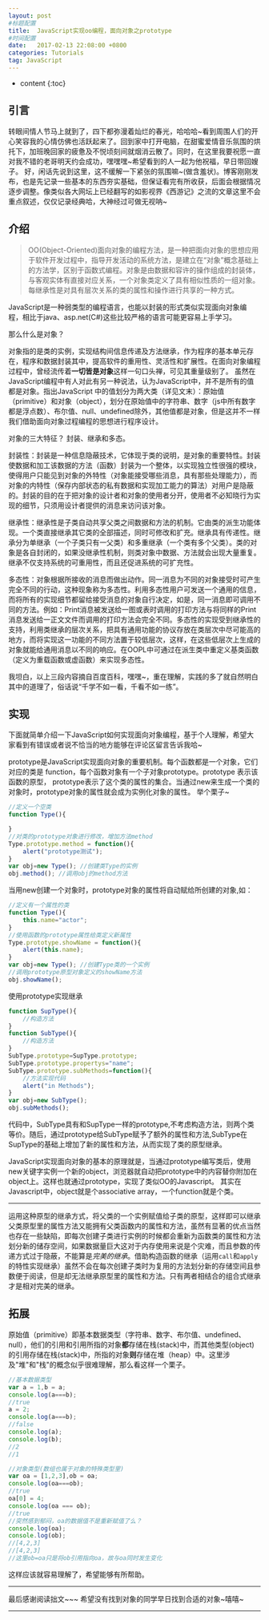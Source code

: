 ```yaml
---
layout: post
#标题配置
title:  JavaScript实现oo编程，面向对象之prototype
#时间配置
date:   2017-02-13 22:08:00 +0800
categories: Tutorials
tag: JavaScript
---
```


* content
{:toc}

引言
------------------------
转眼间情人节马上就到了，四下都弥漫着灿烂的春光，哈哈哈~看到周围人们的开心笑容我的心情仿佛也活跃起来了。回到家中打开电脑，在甜蜜爱情音乐氛围的烘托下，加班晚回家的疲惫及不悦顷刻间就烟消云散了。同时，在这里我要祝愿一直对我不错的老哥明天约会成功，嘿嘿嘿~希望看到的人一起为他祝福，早日带回嫂子。
好，闲话先说到这里，这不缓解一下紧张的氛围嘛~(做含羞状)。博客刚刚发布，也是先记录一些基本的东西夯实基础，但保证看完有所收获，后面会根据情况逐步调整。像类似各大网坛上已经翻写的如影视界《西游记》之流的文章这里不会重点叙述，仅仅记录经典哈，大神经过可做无视呐~

介绍
------------------------

>OO(Object-Oriented)面向对象的编程方法，是一种把面向对象的思想应用于软件开发过程中，指导开发活动的系统方法，是建立在“对象”概念基础上的方法学，区别于函数式编程。对象是由数据和容许的操作组成的封装体，与客观实体有直接对应关系，一个对象类定义了具有相似性质的一组对象。每继承性是对具有层次关系的类的属性和操作进行共享的一种方式。

JavaScript是一种弱类型的编程语言，也能以封装的形式类似实现面向对象编程，相比于java、asp.net(C#)这些比较严格的语言可能更容易上手学习。

那么什么是对象？

对象指的是类的实例，实现结构间信息传递及方法继承，作为程序的基本单元存在，程序和数据封装其中，提高软件的重用性、灵活性和扩展性。在面向对象编程过程中，曾经流传着**一切皆是对象**这样一句口头禅，可见其重量级别了。
虽然在JavaScript编程中有人对此有另一种说法，认为JavaScript中，并不是所有的值都是对象。指出JavaScript 中的值划分为两大类（详见文末）：原始值（primitive）和对象（object），划分在原始值中的字符串、数字（js中所有数字都是浮点数）、布尔值、null、undefined除外，其他值都是对象，但是这并不一样我们借助面向对象过程编程的思想进行程序设计。

对象的三大特征？
封装、继承和多态。

封装性：封装是一种信息隐蔽技术，它体现于类的说明，是对象的重要特性。封装使数据和加工该数据的方法（函数）封装为一个整体，以实现独立性很强的模块，使得用户只能见到对象的外特性（对象能接受哪些消息，具有那些处理能力），而对象的内特性（保存内部状态的私有数据和实现加工能力的算法）对用户是隐蔽的。封装的目的在于把对象的设计者和对象的使用者分开，使用者不必知晓行为实现的细节，只须用设计者提供的消息来访问该对象。

继承性：继承性是子类自动共享父类之间数据和方法的机制。它由类的派生功能体现。一个类直接继承其它类的全部描述，同时可修改和扩充。继承具有传递性。继承分为单继承（一个子类只有一父类）和多重继承（一个类有多个父类）。类的对象是各自封闭的，如果没继承性机制，则类对象中数据、方法就会出现大量重复。继承不仅支持系统的可重用性，而且还促进系统的可扩充性。

多态性：对象根据所接收的消息而做出动作。同一消息为不同的对象接受时可产生完全不同的行动，这种现象称为多态性。利用多态性用户可发送一个通用的信息，而将所有的实现细节都留给接受消息的对象自行决定，如是，同一消息即可调用不同的方法。例如：Print消息被发送给一图或表时调用的打印方法与将同样的Print消息发送给一正文文件而调用的打印方法会完全不同。多态性的实现受到继承性的支持，利用类继承的层次关系，把具有通用功能的协议存放在类层次中尽可能高的地方，而将实现这一功能的不同方法置于较低层次，这样，在这些低层次上生成的对象就能给通用消息以不同的响应。在OOPL中可通过在派生类中重定义基类函数（定义为重载函数或虚函数）来实现多态性。

我坦白，以上三段内容摘自百度百科，嘿嘿~，重在理解，实践的多了就自然明白其中的道理了，俗话说“千学不如一看，千看不如一练”。

实现
------------------------
下面就简单介绍一下JavaScript如何实现面向对象编程，基于个人理解，希望大家看到有错误或者说不恰当的地方能够在评论区留言告诉我哈~

prototype是JavaScript实现面向对象的重要机制。每个函数都是一个对象，它们对应的类是
function，每个函数对象有一个子对象prototype。prototype 表示该函数的原型，
prototype表示了这个类的属性的集合。当通过new来生成一个类的对象时，prototype对象的属性就会成为实例化对象的属性。
举个栗子~

```javascript
//定义一个空类
function Type(){

}
//对类的prototype对象进行修改，增加方法method
Type.prototype.method = function(){
    alert("prototype测试");
}
var obj=new Type(); //创建类Type的实例
obj.method(); //调用obj的method方法
```

当用new创建一个对象时，prototype对象的属性将自动赋给所创建的对象,如：

```javascript
//定义有一个属性的类
function Type(){
    this.name="actor";
}
//使用函数的prototype属性给类定义新属性
Type.prototype.showName = function(){
    alert(this.name);
}
var obj=new Type(); //创建Type类的一个实例
//调用prototype原型对象定义的showName方法
obj.showName();
```

使用prototype实现继承

```javascript
function SupType(){
    //构造方法
}
function SubType(){
    //构造方法
}
SubType.prototype=SupType.prototype;
SubType.prototype.propertys="name";
SubType.prototype.subMethods=function(){
    //方法实现代码
    alert("in Methods");
}
var obj=new SubType();
obj.subMethods();
```

代码中，SubType具有和SupType一样的prototype,不考虑构造方法，则两个类等价。随后，通过prototype给SubType赋予了额外的属性和方法,SubType在SupType的基础上增加了新的属性和方法，从而实现了类的原型继承。

JavaScript实现面向对象的基本的原理就是，当通过prototype编写类后，使用new关键字实例一个新的object，浏览器就自动把prototype中的内容替你附加在object上。这样也就通过prototype，实现了类似OO的Javascript。
其实在Javascript中，object就是个associative array，一个function就是个类。


---------
运用这种原型的继承方式，将父类的一个实例赋值给子类的原型，这样即可以继承父类原型里的属性方法又能拥有父类函数内的属性和方法，虽然有显著的优点当然也存在一些缺陷，即每次创建子类进行实例的时候都会重新为函数类的属性和方法划分新的储存空间，如果数据量巨大这对于内存使用来说是个灾难，而且参数的传递方式过于隐蔽，不能算是*完美的继承*。借助构造函数的继承（运用`call`和`apply`的特性实现继承）虽然不会在每次创建子类时为复用的方法划分新的存储空间且参数便于阅读，但是却无法继承原型里的属性和方法。只有两者相结合的组合式继承才是相对完美的继承。


拓展
------------------------
原始值（primitive）即基本数据类型（字符串、数字、布尔值、undefined、null），他们的引用和引用所指的对象**都**存储在栈(stack)中，而其他类型(object)的引用存储在栈(stack)中，所指的对象**则**存储在堆（heap）中。这里涉及"堆"和"栈"的概念似乎很难理解，那么看这样一个栗子。

```javascript
//基本数据类型
var a = 1,b = a;
console.log(a===b);
//true
a = 2;
console.log(a===b);
//false
console.log(a);
console.log(b);
//2
//1

//对象类型(数组也属于对象的特殊类型里)
var oa = [1,2,3],ob = oa;
console.log(oa===ob);
//true
oa[0] = 4;
console.log(oa === ob);
//true
//突然感到郁闷，oa的数据值不是重新赋值了么？
console.log(oa);
console.log(ob);
//[4,2,3]
//[4,2,3]
//这里ob=oa只是将ob引用指向oa，故与oa同时发生变化
```

这样应该就容易理解了，希望能够有所帮助。

---------
最后感谢阅读拙文~~~
希望没有找到对象的同学早日找到合适的对象~嘻嘻~

---------
